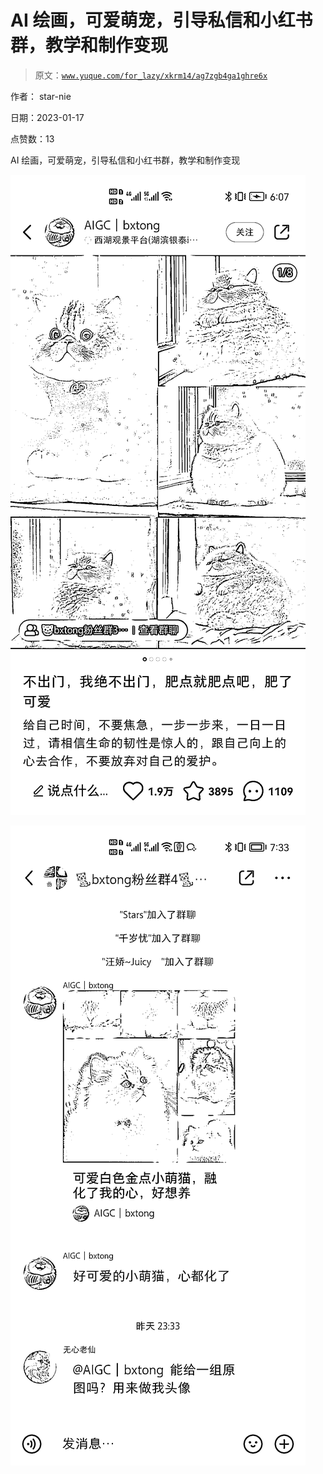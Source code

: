 # AI 绘画，可爱萌宠，引导私信和小红书群，教学和制作变现

> 原文：[`www.yuque.com/for_lazy/xkrm14/ag7zgb4ga1ghre6x`](https://www.yuque.com/for_lazy/xkrm14/ag7zgb4ga1ghre6x)



作者： star-nie 

日期：2023-01-17 

点赞数：13 

AI 绘画，可爱萌宠，引导私信和小红书群，教学和制作变现 

![](img/8809b534fed72b057e2cc6d3ba901f5b.png) 

![](img/0cc34d59905e16091880c7ba94d241a8.png) 

